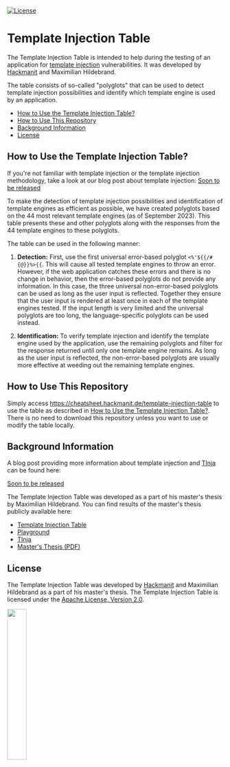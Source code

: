[![License](https://img.shields.io/badge/License-Apache%202.0-blue.svg)](https://www.apache.org/licenses/LICENSE-2.0)

# Template Injection Table
The Template Injection Table is intended to help during the testing of an application for [template injection](#background-information) vulnerabilities. It was developed by [Hackmanit](https://hackmanit.de) and Maximilian Hildebrand.

The table consists of so-called "polyglots" that can be used to detect template injection possibilities and identify which template engine is used by an application.

- [How to Use the Template Injection Table?](#how-to-use-the-template-injection-table)
- [How to Use This Repository](#how-to-use-this-repository)
- [Background Information](#background-information)
- [License](#license)


## How to Use the Template Injection Table?

If you're not familiar with template injection or the template injection methodology, take a look at our blog post about template injection: [Soon to be released](https://www.hackmanit.de/en/blog-en/)

To make the detection of template injection possibilities and identification of template engines as efficient as possible, we have created polyglots based on the 44 most relevant template engines (as of September 2023). This table presents these and other polyglots along with the responses from the 44 template engines to these polyglots.

The table can be used in the following manner:
1. **Detection:**
First, use the first universal error-based polyglot `<%'${{/#{@}}%>{{`. This will cause all tested template engines to throw an error. However, if the web application catches these errors and there is no change in behavior, then the error-based polyglots do not provide any information. In this case, the three universal non-error-based polyglots can be used as long as the user input is reflected. Together they ensure that the user input is rendered at least once in each of the template engines tested. If the input length is very limited and the universal polyglots are too long, the language-specific polyglots can be used instead.

3. **Identification:**
To verify template injection and identify the template engine used by the application, use the remaining polyglots and filter for the response returned until only one template engine remains. As long as the user input is reflected, the non-error-based polyglots are usually more effective at weeding out the remaining template engines.

## How to Use This Repository
Simply access https://cheatsheet.hackmanit.de/template-injection-table to use the table as described in [How to Use the Template Injection Table?](#how-to-use-the-template-injection-table).
There is no need to download this repository unless you want to use or modify the table locally.

## Background Information
A blog post providing more information about template injection and [TInja](https://github.com/Hackmanit/TInjA) can be found here:

[Soon to be released](https://www.hackmanit.de/en/blog-en/)

The Template Injection Table was developed as a part of his master's thesis by Maximilian Hildebrand.
You can find results of the master's thesis publicly available here:
- [Template Injection Table](https://github.com/Hackmanit/template-injection-table)
- [Playground](https://github.com/Hackmanit/template-injection-playground)
- [TInja](https://github.com/Hackmanit/TInjA)
- [Master's Thesis (PDF)](https://www.hackmanit.de/images/download/thesis/Improving-the-Detection-and-Identification-of-Template-Engines-for-Large-Scale-Template-Injection-Scanning-Maximilian-Hildebrand-Master-Thesis-Hackmanit.pdf)

## License
The Template Injection Table was developed by [Hackmanit](https://hackmanit.de) and Maximilian Hildebrand as a part of his master's thesis. The Template Injection Table is licensed under the [Apache License, Version 2.0](license.txt).

<a href="https://hackmanit.de"><img src="https://www.hackmanit.de/templates/hackmanit-v2/img/wbm_hackmanit.png" width="30%"></a>
